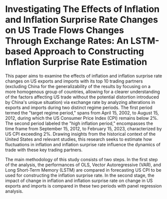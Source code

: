 # Investigating The Effects of Inflation and Inflation Surprise Rate Changes on US Trade Flows Changes Through Exchange Rates: An LSTM-based Approach to Constructing Inflation Surprise Rate Estimation

This paper aims to examine the effects of inflation and inflation surprise rate changes on US exports and imports with its top 10 trading partners (excluding China for the generalizability of the results by focusing on a more homogenous group of countries, allowing for a clearer understanding of the factors affecting US trade without the potential distortion introduced by China's unique situation) via exchange rate by analyzing alterations in exports and imports during two distinct regime periods. The first period termed the "target regime period," spans from April 15, 2002, to August 15, 2012, during which the US Consumer Price Index (CPI) remains below 2%. The second period labeled the "high inflation period," encompasses the time frame from September 15, 2012, to February 15, 2023, characterized by US CPI exceeding 2%. Drawing insights from the historical context of the United States and relevant studies, this research seeks to estimate how fluctuations in inflation and inflation surprise rate influence the dynamics of trade with these key trading partners.

The main methodology of this study consists of two steps. In the first step of the analysis, the performances of OLS, Vector Autoregressive (VAR), and Long Short-Term Memory (LSTM) are compared in forecasting US CPI to be used for constructing the inflation surprise rate. In the second stage, the impact of change in inflation and inflation surprise rate on change in US exports and imports is compared in these two periods with panel regression analysis.


